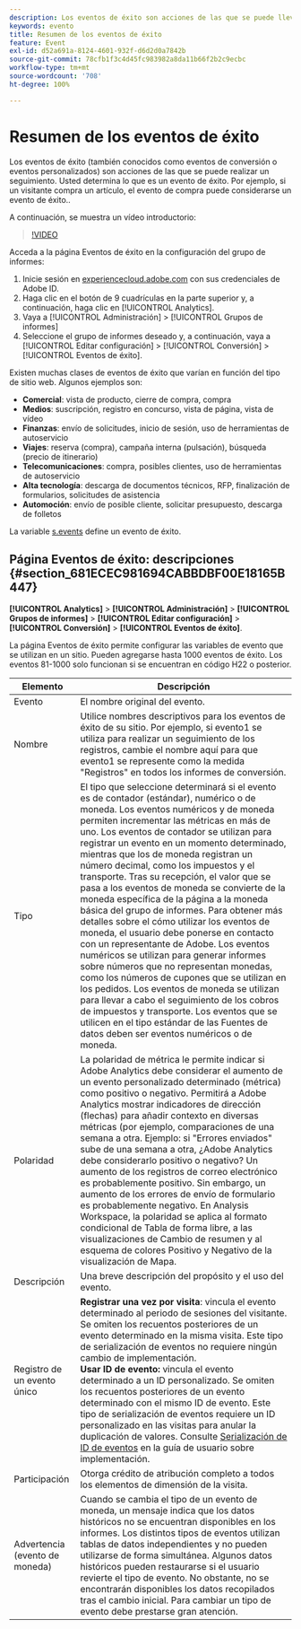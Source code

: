 ```yaml
---
description: Los eventos de éxito son acciones de las que se puede llevar un seguimiento. Usted determina lo que es un evento de éxito. Por ejemplo, si un visitante compra un artículo, el evento de compra puede considerarse un evento de éxito..
keywords: evento
title: Resumen de los eventos de éxito
feature: Event
exl-id: d52a691a-8124-4601-932f-d6d2d0a7842b
source-git-commit: 78cfb1f3c4d45fc983982a8da11b66f2b2c9ecbc
workflow-type: tm+mt
source-wordcount: '708'
ht-degree: 100%

---
```


# Resumen de los eventos de éxito

Los eventos de éxito (también conocidos como eventos de conversión o eventos personalizados) son acciones de las que se puede realizar un seguimiento. Usted determina lo que es un evento de éxito. Por ejemplo, si un visitante compra un artículo, el evento de compra puede considerarse un evento de éxito..

A continuación, se muestra un vídeo introductorio:

>[!VIDEO](https://video.tv.adobe.com/v/28764/?quality=12)

Acceda a la página Eventos de éxito en la configuración del grupo de informes:

1. Inicie sesión en [experiencecloud.adobe.com](https://experiencecloud.adobe.com) con sus credenciales de Adobe ID.
2. Haga clic en el botón de 9 cuadrículas en la parte superior y, a continuación, haga clic en [!UICONTROL Analytics].
3. Vaya a [!UICONTROL Administración] > [!UICONTROL Grupos de informes]
4. Seleccione el grupo de informes deseado y, a continuación, vaya a [!UICONTROL Editar configuración] > [!UICONTROL Conversión] > [!UICONTROL Eventos de éxito].

Existen muchas clases de eventos de éxito que varían en función del tipo de sitio web. Algunos ejemplos son:

* **Comercial**: vista de producto, cierre de compra, compra
* **Medios**: suscripción, registro en concurso, vista de página, vista de vídeo
* **Finanzas**: envío de solicitudes, inicio de sesión, uso de herramientas de autoservicio
* **Viajes**: reserva (compra), campaña interna (pulsación), búsqueda (precio de itinerario)
* **Telecomunicaciones**: compra, posibles clientes, uso de herramientas de autoservicio
* **Alta tecnología**: descarga de documentos técnicos, RFP, finalización de formularios, solicitudes de asistencia
* **Automoción**: envío de posible cliente, solicitar presupuesto, descarga de folletos

La variable [s.events](https://experienceleague.adobe.com/docs/analytics/implementation/vars/page-vars/events/event-serialization.html?lang=es) define un evento de éxito.

## Página Eventos de éxito: descripciones {#section_681ECEC981694CABBDBF00E18165B447}

**[!UICONTROL Analytics]** > **[!UICONTROL Administración]** > **[!UICONTROL Grupos de informes]** > **[!UICONTROL Editar configuración]** > **[!UICONTROL Conversión]** > **[!UICONTROL Eventos de éxito]**.

La página Eventos de éxito permite configurar las variables de evento que se utilizan en un sitio. Pueden agregarse hasta 1000 eventos de éxito. Los eventos 81-1000 solo funcionan si se encuentran en código H22 o posterior.

| Elemento | Descripción |
|--- |--- |
| Evento | El nombre original del evento. |
| Nombre | Utilice nombres descriptivos para los eventos de éxito de su sitio. Por ejemplo, si evento1 se utiliza para realizar un seguimiento de los registros, cambie el nombre aquí para que evento1 se represente como la medida &quot;Registros&quot; en todos los informes de conversión. |
| Tipo | El tipo que seleccione determinará si el evento es de contador (estándar), numérico o de moneda. Los eventos numéricos y de moneda permiten incrementar las métricas en más de uno.  Los eventos de contador se utilizan para registrar un evento en un momento determinado, mientras que los de moneda registran un número decimal, como los impuestos y el transporte. Tras su recepción, el valor que se pasa a los eventos de moneda se convierte de la moneda específica de la página a la moneda básica del grupo de informes. Para obtener más detalles sobre el cómo utilizar los eventos de moneda, el usuario debe ponerse en contacto con un representante de Adobe. Los eventos numéricos se utilizan para generar informes sobre números que no representan monedas, como los números de cupones que se utilizan en los pedidos. Los eventos de moneda se utilizan para llevar a cabo el seguimiento de los cobros de impuestos y transporte. Los eventos que se utilicen en el tipo estándar de las Fuentes de datos deben ser eventos numéricos o de moneda. |
| Polaridad | La polaridad de métrica le permite indicar si Adobe Analytics debe considerar el aumento de un evento personalizado determinado (métrica) como positivo o negativo. Permitirá a Adobe Analytics mostrar indicadores de dirección (flechas) para añadir contexto en diversas métricas (por ejemplo, comparaciones de una semana a otra.  Ejemplo: si &quot;Errores enviados&quot; sube de una semana a otra, ¿Adobe Analytics debe considerarlo positivo o negativo? Un aumento de los registros de correo electrónico es probablemente positivo. Sin embargo, un aumento de los errores de envío de formulario es probablemente negativo.  En Analysis Workspace, la polaridad se aplica al formato condicional de Tabla de forma libre, a las visualizaciones de Cambio de resumen y al esquema de colores Positivo y Negativo de la visualización de Mapa. |
| Descripción | Una breve descripción del propósito y el uso del evento. |
| Registro de un evento único | **Registrar una vez por visita**: vincula el evento determinado al periodo de sesiones del visitante. Se omiten los recuentos posteriores de un evento determinado en la misma visita. Este tipo de serialización de eventos no requiere ningún cambio de implementación.<br>**Usar ID de evento:** vincula el evento determinado a un ID personalizado. Se omiten los recuentos posteriores de un evento determinado con el mismo ID de evento. Este tipo de serialización de eventos requiere un ID personalizado en las visitas para anular la duplicación de valores. Consulte [Serialización de ID de eventos](/help/implement/vars/page-vars/events/event-serialization.md) en la guía de usuario sobre implementación. |
| Participación | Otorga crédito de atribución completo a todos los elementos de dimensión de la visita. |
| Advertencia (evento de moneda) | Cuando se cambia el tipo de un evento de moneda, un mensaje indica que los datos históricos no se encuentran disponibles en los informes.  Los distintos tipos de eventos utilizan tablas de datos independientes y no pueden utilizarse de forma simultánea. Algunos datos históricos pueden restaurarse si el usuario revierte el tipo de evento. No obstante, no se encontrarán disponibles los datos recopilados tras el cambio inicial. Para cambiar un tipo de evento debe prestarse gran atención. |
